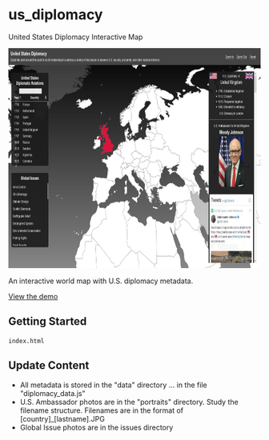 # us_diplomacy
United States Diplomacy Interactive Map

<p align="left">
     <a href="https://aferguson64.github.io/us_diplomacy/"><img width="815" height="440" src="https://github.com/aferguson64/us_diplomacy/blob/master/images/thumbnail.jpg"></a>
</p>

An interactive world map with U.S. diplomacy metadata.

<a href="http://www.johnandrewferguson.com/us%5Fambassadors/" target="_blank">View the demo</a>

## Getting Started

```
index.html
```

## Update Content

* All metadata is stored in the "data" directory ... in the file "diplomacy_data.js"
* U.S. Ambassador photos are in the "portraits" directory. Study the filename structure. Filenames are in the format of [country]_[lastname].JPG
* Global Issue photos are in the issues directory


